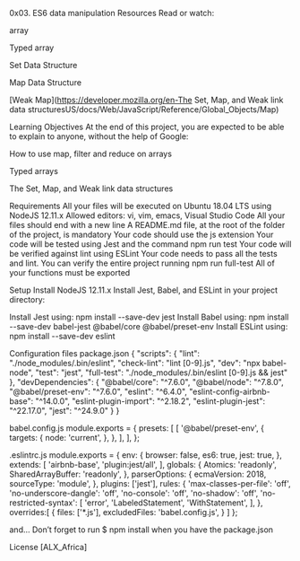 0x03. ES6 data manipulation
Resources
Read or watch:

array

Typed array

Set Data Structure

Map Data Structure

[Weak Map](https://developer.mozilla.org/en-The Set, Map, and Weak link data structuresUS/docs/Web/JavaScript/Reference/Global_Objects/Map)

Learning Objectives
At the end of this project, you are expected to be able to explain to anyone, without the help of Google:

How to use map, filter and reduce on arrays

Typed arrays

The Set, Map, and Weak link data structures

Requirements
All your files will be executed on Ubuntu 18.04 LTS using NodeJS 12.11.x Allowed editors: vi, vim, emacs, Visual Studio Code All your files should end with a new line A README.md file, at the root of the folder of the project, is mandatory Your code should use the js extension Your code will be tested using Jest and the command npm run test Your code will be verified against lint using ESLint Your code needs to pass all the tests and lint. You can verify the entire project running npm run full-test All of your functions must be exported

Setup
Install NodeJS 12.11.x
Install Jest, Babel, and ESLint
in your project directory:

Install Jest using: npm install --save-dev jest Install Babel using: npm install --save-dev babel-jest @babel/core @babel/preset-env Install ESLint using: npm install --save-dev eslint

Configuration files
package.json
{ "scripts": { "lint": "./node_modules/.bin/eslint", "check-lint": "lint [0-9].js", "dev": "npx babel-node", "test": "jest", "full-test": "./node_modules/.bin/eslint [0-9].js && jest" }, "devDependencies": { "@babel/core": "^7.6.0", "@babel/node": "^7.8.0", "@babel/preset-env": "^7.6.0", "eslint": "^6.4.0", "eslint-config-airbnb-base": "^14.0.0", "eslint-plugin-import": "^2.18.2", "eslint-plugin-jest": "^22.17.0", "jest": "^24.9.0" } }

babel.config.js
module.exports = { presets: [ [ '@babel/preset-env', { targets: { node: 'current', }, }, ], ], };

.eslintrc.js
module.exports = { env: { browser: false, es6: true, jest: true, }, extends: [ 'airbnb-base', 'plugin:jest/all', ], globals: { Atomics: 'readonly', SharedArrayBuffer: 'readonly', }, parserOptions: { ecmaVersion: 2018, sourceType: 'module', }, plugins: ['jest'], rules: { 'max-classes-per-file': 'off', 'no-underscore-dangle': 'off', 'no-console': 'off', 'no-shadow': 'off', 'no-restricted-syntax': [ 'error', 'LabeledStatement', 'WithStatement', ], }, overrides:[ { files: ['*.js'], excludedFiles: 'babel.config.js', } ] };

and…
Don’t forget to run $ npm install when you have the package.json

License
[ALX_Africa]
